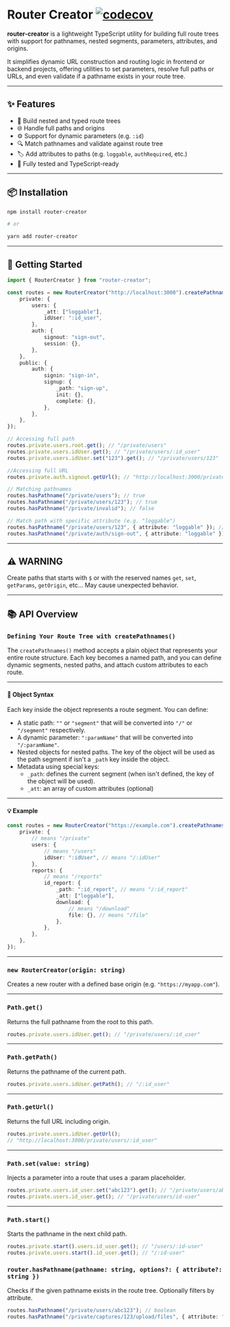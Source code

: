 # Router Creator [![codecov](https://codecov.io/gh/dariel26/router-creator/branch/main/graph/badge.svg?token=Y6XK7MPEJU)](https://codecov.io/gh/dariel26/router-creator)

**router-creator** is a lightweight TypeScript utility for building full route trees with support for pathnames, nested segments, parameters, attributes, and origins.

It simplifies dynamic URL construction and routing logic in frontend or backend projects, offering utilities to set parameters, resolve full paths or URLs, and even validate if a pathname exists in your route tree.

---

## ✨ Features

-   🌳 Build nested and typed route trees
-   🌐 Handle full paths and origins
-   ⚙️ Support for dynamic parameters (e.g. `:id`)
-   🔍 Match pathnames and validate against route tree
-   🏷️ Add attributes to paths (e.g. `loggable`, `authRequired`, etc.)
-   🧪 Fully tested and TypeScript-ready

---

## 📦 Installation

```bash
npm install router-creator

# or

yarn add router-creator
```

---

## 🚀 Getting Started

```ts
import { RouterCreator } from "router-creator";

const routes = new RouterCreator("http://localhost:3000").createPathnames({
    private: {
        users: {
            _att: ["loggable"],
            idUser: ":id_user",
        },
        auth: {
            signout: "sign-out",
            session: {},
        },
    },
    public: {
        auth: {
            signin: "sign-in",
            signup: {
                _path: "sign-up",
                init: {},
                complete: {},
            },
        },
    },
});

// Accessing full path
routes.private.users.root.get(); // "/private/users"
routes.private.users.idUser.get(); // "/private/users/:id_user"
routes.private.users.idUser.set("123").get(); // "/private/users/123"

//Accessing full URL
routes.private.auth.signout.getUrl(); // "http://localhost:3000/private/auth/sign-out"

// Matching pathnames
routes.hasPathname("/private/users"); // true
routes.hasPathname("/private/users/123"); // true
routes.hasPathname("/private/invalid"); // false

// Match path with specific attribute (e.g. "loggable")
routes.hasPathname("/private/users/123", { attribute: "loggable" }); // true
routes.hasPathname("/private/auth/sign-out", { attribute: "loggable" }); // false
```

---

## ⚠️ WARNING

Create paths that starts with `$` or with the reserved names `get`, `set`, `getParams`, `getOrigin`, etc... May cause unexpected behavior.

--- 

## 📚 API Overview

### `Defining Your Route Tree with createPathnames()`

The `createPathnames()` method accepts a plain object that represents your entire route structure. Each key becomes a named path, and you can define dynamic segments, nested paths, and attach custom attributes to each route.

---

#### 🔑 Object Syntax

Each key inside the object represents a route segment. You can define:

-   A static path: `""` or `"segment"` that will be converted into `"/"` or `"/segment"` respectively.
-   A dynamic parameter: `":paramName"` that will be converted into `"/:paramName"`.
-   Nested objects for nested paths. The key of the object will be used as the path segment if isn't a `_path` key inside the object.
-   Metadata using special keys:
    -   `_path`: defines the current segment (when isn't defined, the key of the object will be used).
    -   `_att`: an array of custom attributes (optional)

---

#### 💡 Example

```ts
const routes = new RouterCreator("https://example.com").createPathnames({
    private: {
        // means "/private"
        users: {
            // means "/users"
            idUser: ":idUser", // means "/:idUser"
        },
        reports: {
            // means "/reports"
            id_report: {
                _path: ":id_report", // means "/:id_report"
                _att: ["loggable"],
                download: {
                    // means "/download"
                    file: {}, // means "/file"
                },
            },
        },
    },
});
```

---

### `new RouterCreator(origin: string)`

Creates a new router with a defined base origin (e.g. `"https://myapp.com"`).

---

### `Path.get()`

Returns the full pathname from the root to this path.

```ts
routes.private.users.idUser.get(); // "/private/users/:id_user"
```

---

### `Path.getPath()`

Returns the pathname of the current path.

```ts
routes.private.users.idUser.getPath(); // "/:id_user"
```

---

### `Path.getUrl()`

Returns the full URL including origin.

```ts
routes.private.users.idUser.getUrl();
// "http://localhost:3000/private/users/:id_user"
```

---

### `Path.set(value: string)`

Injects a parameter into a route that uses a :param placeholder.

```ts
routes.private.users.id_user.set("abc123").get(); // "/private/users/abc123"
routes.private.users.id_user.get(); // "/private/users/id-user"
```

---

### `Path.start()`

Starts the pathname in the next child path.

```ts
routes.private.start().users.id_user.get(); // "/users/:id-user"
routes.private.users.start().id_user.get(); // "/:id-user"
```

### `router.hasPathname(pathname: string, options?: { attribute?: string })`

Checks if the given pathname exists in the route tree. Optionally filters by attribute.

```ts
routes.hasPathname("/private/users/abc123"); // boolean
routes.hasPathname("/private/captures/123/upload/files", { attribute: "loggable" }); // boolean
```
